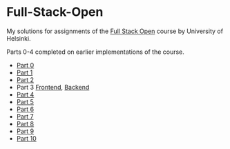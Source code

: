 # Full-Stack-Open

My solutions for assignments of the [Full Stack Open](https://fullstackopen.com/) course by University of Helsinki.

Parts 0-4 completed on earlier implementations of the course.

- [Part 0](/osa0)
- [Part 1](/osa1)
- [Part 2](/osa2)
- Part 3 [Frontend](/osa3), [Backend](https://github.com/RIR/Full-Stack-Open-2019-Part-3-Backend)
- [Part 4](/osa4)
- [Part 5](/osa5)
- [Part 6](/osa6)
- [Part 7](/osa7)
- [Part 8](/osa8)
- [Part 9](/osa9)
- [Part 10](/osa10)
